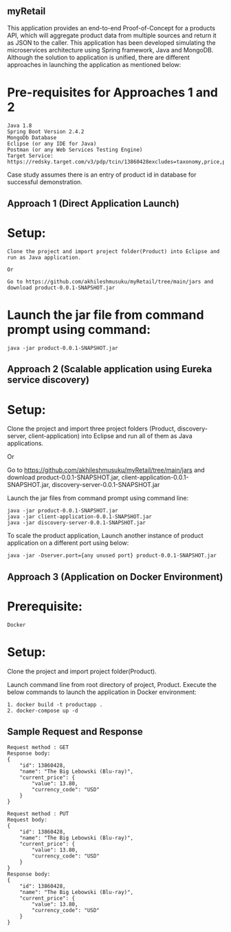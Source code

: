 ## myRetail

This application provides an end-to-end Proof-of-Concept for a products API, which will aggregate product data from multiple sources and return it as JSON to the caller. 
This application has been developed simulating the microservices architecture using Spring framework, Java and MongoDB. Although the solution to application is unified, there are different approaches in launching the application as mentioned below:

# Pre-requisites for Approaches 1 and 2

```
Java 1.8
Spring Boot Version 2.4.2
MongoDb Database
Eclipse (or any IDE for Java)
Postman (or any Web Services Testing Engine)
Target Service: https://redsky.target.com/v3/pdp/tcin/13860428excludes=taxonomy,price,promotion,bulk_ship,rating_and_review_reviews,rating_and_review_statistics,question_answer_statistics&key=candidate#_blank

```
Case study assumes there is an entry of product id in database for successful demonstration.

## Approach 1 (Direct Application Launch)


# Setup:

```
Clone the project and import project folder(Product) into Eclipse and run as Java application.

Or

Go to https://github.com/akhileshmusuku/myRetail/tree/main/jars and download product-0.0.1-SNAPSHOT.jar
```

# Launch the jar file from command prompt using command:

```
java -jar product-0.0.1-SNAPSHOT.jar
```

## Approach 2 (Scalable application using Eureka service discovery)

# Setup:

Clone the project and import three project folders (Product, discovery-server, client-application)  into Eclipse and run all of them as Java applications.

Or

Go to https://github.com/akhileshmusuku/myRetail/tree/main/jars and download product-0.0.1-SNAPSHOT.jar, client-application-0.0.1-SNAPSHOT.jar, discovery-server-0.0.1-SNAPSHOT.jar

Launch the jar files from command prompt using command line:

```
java -jar product-0.0.1-SNAPSHOT.jar
java -jar client-application-0.0.1-SNAPSHOT.jar
java -jar discovery-server-0.0.1-SNAPSHOT.jar
```


To scale the product application, Launch another instance of product application on a different port using below:

```
java -jar -Dserver.port={any unused port} product-0.0.1-SNAPSHOT.jar
```


## Approach 3 (Application on Docker Environment)

# Prerequisite:

```
Docker
```

# Setup:

Clone the project and import project folder(Product).

Launch command line from root directory of project, Product. Execute the below commands to launch the application in Docker environment:

```
1. docker build -t productapp .
2. docker-compose up -d
```


## Sample Request and Response

```
Request method : GET
Response body:
{
    "id": 13860428,
    "name": "The Big Lebowski (Blu-ray)",
    "current_price": {
        "value": 13.80,
        "currency_code": "USD"
    }
}
```

```
Request method : PUT
Request body:
{
    "id": 13860428,
    "name": "The Big Lebowski (Blu-ray)",
    "current_price": {
        "value": 13.80,
        "currency_code": "USD"
    }
}
Response body:
{
    "id": 13860428,
    "name": "The Big Lebowski (Blu-ray)",
    "current_price": {
        "value": 13.80,
        "currency_code": "USD"
    }
}
```













